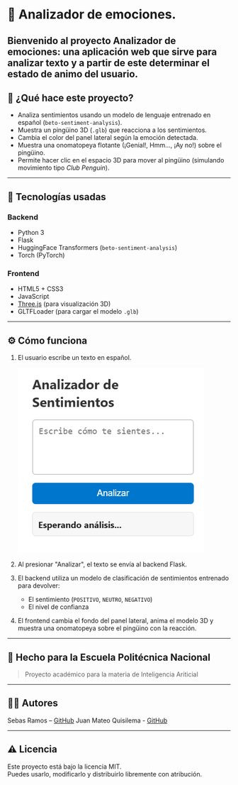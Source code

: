 # 🐧 Analizador de emociones.

Bienvenido al proyecto **Analizador de emociones**: una aplicación web que sirve para analizar texto y a partir de este determinar el estado de animo del usuario. 
---

## 🌟 ¿Qué hace este proyecto?
- Analiza sentimientos usando un modelo de lenguaje entrenado en español (`beto-sentiment-analysis`).
- Muestra un pingüino 3D (`.glb`) que reacciona a los sentimientos.
- Cambia el color del panel lateral según la emoción detectada.
- Muestra una onomatopeya flotante (¡Genial!, Hmm..., ¡Ay no!) sobre el pingüino.
- Permite hacer clic en el espacio 3D para mover al pingüino (simulando movimiento tipo *Club Penguin*).
  
---

## 🧠 Tecnologías usadas

### Backend
- Python 3
- Flask
- HuggingFace Transformers (`beto-sentiment-analysis`)
- Torch (PyTorch)

### Frontend
- HTML5 + CSS3
- JavaScript
- [Three.js](https://threejs.org/) (para visualización 3D)
- GLTFLoader (para cargar el modelo `.glb`)

---

## ⚙️ Cómo funciona

1. El usuario escribe un texto en español.
   
   ![inicio](imgReadme/Escribir.png)
2. Al presionar "Analizar", el texto se envía al backend Flask.
 
4. El backend utiliza un modelo de clasificación de sentimientos entrenado para devolver:
   - El sentimiento (`POSITIVO`, `NEUTRO`, `NEGATIVO`)
   - El nivel de confianza
5. El frontend cambia el fondo del panel lateral, anima el modelo 3D y muestra una onomatopeya sobre el pingüino con la reacción.

---


## 🏫 Hecho para la Escuela Politécnica Nacional

> Proyecto académico para la materia de Inteligencia Ariticial

---

## 🧑‍💻 Autores

Sebas Ramos – [GitHub](https://github.com/tu-usuario)
Juan Mateo Quisilema - [GitHub](https://github.com/JuanMateoQ)


---

## ⚠️ Licencia

Este proyecto está bajo la licencia MIT.  
Puedes usarlo, modificarlo y distribuirlo libremente con atribución.

